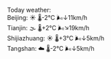 Today weather:  
Beijing: ☀️ 🌡️-2°C 🌬️↓11km/h  
Tianjin: 🌫  🌡️+2°C 🌬️↘19km/h  
Shijiazhuang: ☀️ 🌡️+3°C 🌬️↓5km/h  
Tangshan: ☁️ 🌡️-2°C 🌬️↓5km/h  
